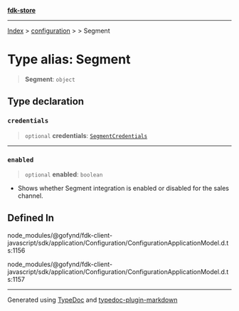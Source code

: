 [**fdk-store**](../../../README.md)
***

[Index](../../../API.md) > [configuration](../../README.md) > [<internal>](../README.md) > Segment

# Type alias: Segment

> **Segment**: `object`

## Type declaration

### `credentials`

> `optional` **credentials**: [`SegmentCredentials`](type-alias.SegmentCredentials.md)

***

### `enabled`

> `optional` **enabled**: `boolean`

- Shows whether Segment integration is enabled
or disabled for the sales channel.

## Defined In

node\_modules/@gofynd/fdk-client-javascript/sdk/application/Configuration/ConfigurationApplicationModel.d.ts:1156

node\_modules/@gofynd/fdk-client-javascript/sdk/application/Configuration/ConfigurationApplicationModel.d.ts:1157

***
Generated using [TypeDoc](https://typedoc.org/) and [typedoc-plugin-markdown](https://www.npmjs.com/package/typedoc-plugin-markdown)
